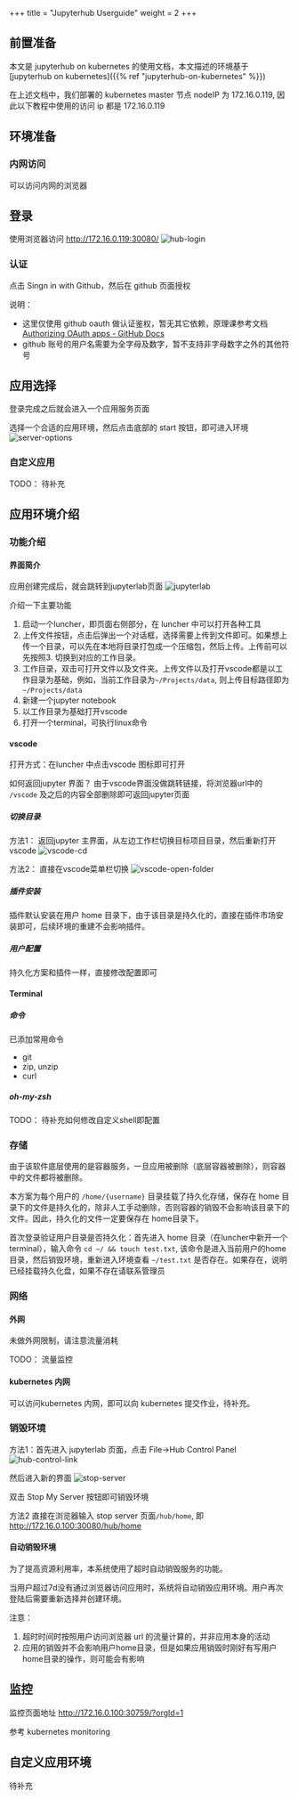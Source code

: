 +++
title = "Jupyterhub Userguide"
weight = 2
+++

## 前置准备

本文是 jupyterhub on kubernetes 的使用文档，本文描述的环境基于 [jupyterhub on kubernetes]({{% ref "jupyterhub-on-kubernetes" %}})

在上述文档中，我们部署的 kubernetes master 节点 nodeIP 为 172.16.0.119, 因此以下教程中使用的访问 ip 都是 172.16.0.119

## 环境准备

### 内网访问

可以访问内网的浏览器

## 登录

使用浏览器访问 http://172.16.0.119:30080/
![hub-login](/images/hub-login.png)

### 认证

点击 Singn in with Github，然后在 github 页面授权

说明：
- 这里仅使用 github oauth 做认证鉴权，暂无其它依赖，原理课参考文档 [Authorizing OAuth apps - GitHub Docs](https://docs.github.com/en/apps/oauth-apps/building-oauth-apps/authorizing-oauth-apps)
- github 账号的用户名需要为全字母及数字，暂不支持非字母数字之外的其他符号

## 应用选择

登录完成之后就会进入一个应用服务页面

选择一个合适的应用环境，然后点击底部的 start 按钮，即可进入环境
![server-options](/images/server-options-0.png)

### 自定义应用

TODO： 待补充

## 应用环境介绍

### 功能介绍

#### 界面简介

应用创建完成后，就会跳转到jupyterlab页面
![jupyterlab](/images/jupyterlab-home.png)


介绍一下主要功能

1. 启动一个luncher，即页面右侧部分，在 luncher 中可以打开各种工具
2. 上传文件按钮，点击后弹出一个对话框，选择需要上传到文件即可。如果想上传一个目录，可以先在本地将目录打包成一个压缩包，然后上传。上传前可以先按照3. 切换到对应的工作目录。
3. 工作目录，双击可打开文件以及文件夹。上传文件以及打开vscode都是以工作目录为基础，例如，当前工作目录为`~/Projects/data`, 则上传目标路径即为`~/Projects/data`
4. 新建一个jupyter notebook
5. 以工作目录为基础打开vscode
6. 打开一个terminal，可执行linux命令

#### vscode

打开方式：在luncher 中点击vscode 图标即可打开

如何返回jupyter 界面？
由于vscode界面没做跳转链接，将浏览器url中的 `/vscode` 及之后的内容全部删除即可返回jupyter页面

##### 切换目录

方法1： 返回jupyter 主界面，从左边工作栏切换目标项目目录，然后重新打开vscode
![vscode-cd](/images/vscode-change-workdir.png)

方法2： 直接在vscode菜单栏切换
![vscode-open-folder](/images/vscode-open-folder.png)

##### 插件安装

插件默认安装在用户 home 目录下，由于该目录是持久化的，直接在插件市场安装即可，后续环境的重建不会影响插件。

##### 用户配置

持久化方案和插件一样，直接修改配置即可

#### Terminal

##### 命令

已添加常用命令
- git
- zip, unzip
- curl

##### oh-my-zsh

TODO： 待补充如何修改自定义shell即配置

### 存储

由于该软件底层使用的是容器服务，一旦应用被删除（底层容器被删除），则容器中的文件都将被删除。

本方案为每个用户的 `/home/{username}` 目录挂载了持久化存储，保存在 home 目录下的文件是持久化的，除非人工手动删除，否则容器的销毁不会影响该目录下的文件。因此，持久化的文件一定要保存在 home目录下。

首次登录验证用户目录是否持久化：首先进入 home 目录（在luncher中新开一个 terminal），输入命令 `cd ~/ && touch test.txt`, 该命令是进入当前用户的home目录，然后销毁环境，重新进入环境查看 `~/test.txt` 是否存在。如果存在，说明已经挂载持久化盘，如果不存在请联系管理员

### 网络

#### 外网

未做外网限制，请注意流量消耗

TODO： 流量监控

#### kubernetes 内网

可以访问kubernetes 内网，即可以向 kubernetes 提交作业，待补充。

### 销毁环境

方法1：首先进入 jupyterlab 页面，点击 File->Hub Control Panel
![hub-control-link](/images/hub-control-panel-link.png)

然后进入新的界面
![stop-server](/images/stop-server.png)

双击 Stop My Server 按钮即可销毁环境

方法2 直接在浏览器输入 stop server 页面`/hub/home`, 即 http://172.16.0.100:30080/hub/home

#### 自动销毁环境

为了提高资源利用率，本系统使用了超时自动销毁服务的功能。

当用户超过7d没有通过浏览器访问应用时，系统将自动销毁应用环境。用户再次登陆后需要重新选择并创建环境。

注意：
1. 超时时间时按照用户访问浏览器 url 的流量计算的，并非应用本身的活动
2. 应用的销毁并不会影响用户home目录，但是如果应用销毁时刚好有写用户home目录的操作，则可能会有影响

## 监控

监控页面地址 http://172.16.0.100:30759/?orgId=1

参考 kubernetes monitoring

## 自定义应用环境

待补充
